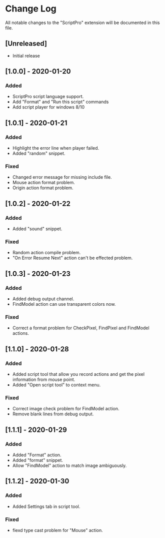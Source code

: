 # Change Log

All notable changes to the "ScriptPro" extension will be documented in this file.

## [Unreleased]

- Initial release

## [1.0.0] - 2020-01-20
### Added
- ScriptPro script language support.
- Add "Format" and "Run this script" commands
- Add script player for windows 8/10

## [1.0.1] - 2020-01-21
### Added
- Highlight the error line when player failed.
- Added "random" snippet.
### Fixed
- Changed error message for missing include file.
- Mouse action format problem.
- Origin action format problem.

## [1.0.2] - 2020-01-22
### Added
- Added "sound" snippet.
### Fixed
- Random action compile problem.
- "On Error Resume Next" action can't be effected problem.

## [1.0.3] - 2020-01-23
### Added
- Added debug output channel.
- FindModel action can use transparent colors now.
### Fixed
- Correct a format problem for CheckPixel, FindPixel and FindModel actions.

## [1.1.0] - 2020-01-28
### Added
- Added script tool that allow you record actions and get the pixel information from mouse point.
- Added "Open script tool" to context menu.
### Fixed
- Correct image check problem for FindModel action.
- Remove blank lines from debug output.

## [1.1.1] - 2020-01-29
### Added
- Added "Format" action.
- Added "format" snippet.
- Allow "FindModel" action to match image ambiguously.

## [1.1.2] - 2020-01-30
### Added
- Added Settings tab in script tool.
### Fixed
- fiexd type cast problem for "Mouse" action.
